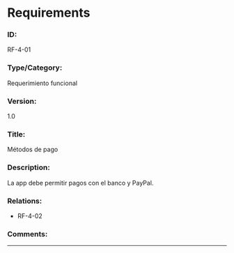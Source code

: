 # Requirements
### ID:
RF-4-01
### Type/Category:
Requerimiento funcional
### Version:
1.0
### Title:
Métodos de pago
### Description:
La app debe permitir pagos con el banco y PayPal.
### Relations:
- RF-4-02
### Comments: 

---